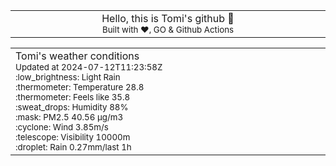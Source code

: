 
<div align="center">
<table>
<tbody>
<td align="center">
<img width="2000" height="0"><br>
Hello, this is Tomi's github 👋<br>
<sup>Built with ❤️, GO & Github Actions</sup><br>
<img width="2000" height="0">
</td>
</tbody>
</table>
</div>
<table>
<tbody>
<td align="left">
<img width="2000" height="0"><br>
Tomi's weather conditions<br>
<sup>Updated at 2024-07-12T11:23:58Z</sup><br>
<sup>:low_brightness: Light Rain</sup><br>
<sup>:thermometer: Temperature 28.8 </sup><br>
<sup>:thermometer: Feels like 35.8</sup><br>
<sup>:sweat_drops: Humidity 88%</sup><br>
<sup>:mask: PM2.5 40.56 μg/m3</sup><br>
<sup>:cyclone: Wind 3.85m/s </sup><br>
<sup>:telescope: Visibility 10000m </sup><br>
<sup>:droplet: Rain 0.27mm/last 1h </sup><br>
<img width="2000" height="0">
</td>
<td align="left">
<img width="2000" height="0"><br>
<br>
<img width="2000" height="0">
</td>
</tbody>
</table>
</div>
    